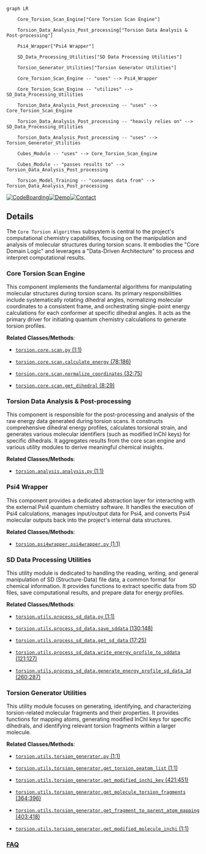 ```mermaid

graph LR

    Core_Torsion_Scan_Engine["Core Torsion Scan Engine"]

    Torsion_Data_Analysis_Post_processing["Torsion Data Analysis & Post-processing"]

    Psi4_Wrapper["Psi4 Wrapper"]

    SD_Data_Processing_Utilities["SD Data Processing Utilities"]

    Torsion_Generator_Utilities["Torsion Generator Utilities"]

    Core_Torsion_Scan_Engine -- "uses" --> Psi4_Wrapper

    Core_Torsion_Scan_Engine -- "utilizes" --> SD_Data_Processing_Utilities

    Torsion_Data_Analysis_Post_processing -- "uses" --> Core_Torsion_Scan_Engine

    Torsion_Data_Analysis_Post_processing -- "heavily relies on" --> SD_Data_Processing_Utilities

    Torsion_Data_Analysis_Post_processing -- "uses" --> Torsion_Generator_Utilities

    Cubes_Module -- "uses" --> Core_Torsion_Scan_Engine

    Cubes_Module -- "passes results to" --> Torsion_Data_Analysis_Post_processing

    Torsion_Model_Training -- "consumes data from" --> Torsion_Data_Analysis_Post_processing

```



[![CodeBoarding](https://img.shields.io/badge/Generated%20by-CodeBoarding-9cf?style=flat-square)](https://github.com/CodeBoarding/GeneratedOnBoardings)[![Demo](https://img.shields.io/badge/Try%20our-Demo-blue?style=flat-square)](https://www.codeboarding.org/demo)[![Contact](https://img.shields.io/badge/Contact%20us%20-%20contact@codeboarding.org-lightgrey?style=flat-square)](mailto:contact@codeboarding.org)



## Details



The `Core Torsion Algorithms` subsystem is central to the project's computational chemistry capabilities, focusing on the manipulation and analysis of molecular structures during torsion scans. It embodies the "Core Domain Logic" and leverages a "Data-Driven Architecture" to process and interpret computational results.



### Core Torsion Scan Engine

This component implements the fundamental algorithms for manipulating molecular structures during torsion scans. Its primary responsibilities include systematically rotating dihedral angles, normalizing molecular coordinates to a consistent frame, and orchestrating single-point energy calculations for each conformer at specific dihedral angles. It acts as the primary driver for initiating quantum chemistry calculations to generate torsion profiles.





**Related Classes/Methods**:



- <a href="https://github.com/pfizer-opensource/torsional-strain/blob/master/torsion/core/scan.py#L1-L1" target="_blank" rel="noopener noreferrer">`torsion.core.scan.py` (1:1)</a>

- <a href="https://github.com/pfizer-opensource/torsional-strain/blob/master/torsion/core/scan.py#L78-L186" target="_blank" rel="noopener noreferrer">`torsion.core.scan.calculate_energy` (78:186)</a>

- <a href="https://github.com/pfizer-opensource/torsional-strain/blob/master/torsion/core/scan.py#L32-L75" target="_blank" rel="noopener noreferrer">`torsion.core.scan.normalize_coordinates` (32:75)</a>

- <a href="https://github.com/pfizer-opensource/torsional-strain/blob/master/torsion/core/scan.py#L8-L29" target="_blank" rel="noopener noreferrer">`torsion.core.scan.get_dihedral` (8:29)</a>





### Torsion Data Analysis & Post-processing

This component is responsible for the post-processing and analysis of the raw energy data generated during torsion scans. It constructs comprehensive dihedral energy profiles, calculates torsional strain, and generates various molecular identifiers (such as modified InChI keys) for specific dihedrals. It aggregates results from the core scan engine and various utility modules to derive meaningful chemical insights.





**Related Classes/Methods**:



- <a href="https://github.com/pfizer-opensource/torsional-strain/blob/master/torsion/analysis/analysis.py#L1-L1" target="_blank" rel="noopener noreferrer">`torsion.analysis.analysis.py` (1:1)</a>





### Psi4 Wrapper

This component provides a dedicated abstraction layer for interacting with the external Psi4 quantum chemistry software. It handles the execution of Psi4 calculations, manages input/output data for Psi4, and converts Psi4 molecular outputs back into the project's internal data structures.





**Related Classes/Methods**:



- <a href="https://github.com/pfizer-opensource/torsional-strain/blob/master/torsion/psi4wrapper/psi4wrapper.py#L1-L1" target="_blank" rel="noopener noreferrer">`torsion.psi4wrapper.psi4wrapper.py` (1:1)</a>





### SD Data Processing Utilities

This utility module is dedicated to handling the reading, writing, and general manipulation of SD (Structure-Data) file data, a common format for chemical information. It provides functions to extract specific data from SD files, save computational results, and prepare data for energy profiles.





**Related Classes/Methods**:



- <a href="https://github.com/pfizer-opensource/torsional-strain/blob/master/torsion/utils/process_sd_data.py#L1-L1" target="_blank" rel="noopener noreferrer">`torsion.utils.process_sd_data.py` (1:1)</a>

- <a href="https://github.com/pfizer-opensource/torsional-strain/blob/master/torsion/utils/process_sd_data.py#L130-L148" target="_blank" rel="noopener noreferrer">`torsion.utils.process_sd_data.save_sddata` (130:148)</a>

- <a href="https://github.com/pfizer-opensource/torsional-strain/blob/master/torsion/utils/process_sd_data.py#L17-L25" target="_blank" rel="noopener noreferrer">`torsion.utils.process_sd_data.get_sd_data` (17:25)</a>

- <a href="https://github.com/pfizer-opensource/torsional-strain/blob/master/torsion/utils/process_sd_data.py#L121-L127" target="_blank" rel="noopener noreferrer">`torsion.utils.process_sd_data.write_energy_profile_to_sddata` (121:127)</a>

- <a href="https://github.com/pfizer-opensource/torsional-strain/blob/master/torsion/utils/process_sd_data.py#L260-L287" target="_blank" rel="noopener noreferrer">`torsion.utils.process_sd_data.generate_energy_profile_sd_data_1d` (260:287)</a>





### Torsion Generator Utilities

This utility module focuses on generating, identifying, and characterizing torsion-related molecular fragments and their properties. It provides functions for mapping atoms, generating modified InChI keys for specific dihedrals, and identifying relevant torsion fragments within a larger molecule.





**Related Classes/Methods**:



- <a href="https://github.com/pfizer-opensource/torsional-strain/blob/master/torsion/utils/torsion_generator.py#L1-L1" target="_blank" rel="noopener noreferrer">`torsion.utils.torsion_generator.py` (1:1)</a>

- <a href="https://github.com/pfizer-opensource/torsional-strain/blob/master/torsion/utils/torsion_generator.py#L1-L1" target="_blank" rel="noopener noreferrer">`torsion.utils.torsion_generator.get_torsion_oeatom_list` (1:1)</a>

- <a href="https://github.com/pfizer-opensource/torsional-strain/blob/master/torsion/utils/torsion_generator.py#L421-L451" target="_blank" rel="noopener noreferrer">`torsion.utils.torsion_generator.get_modified_inchi_key` (421:451)</a>

- <a href="https://github.com/pfizer-opensource/torsional-strain/blob/master/torsion/utils/torsion_generator.py#L364-L396" target="_blank" rel="noopener noreferrer">`torsion.utils.torsion_generator.get_molecule_torsion_fragments` (364:396)</a>

- <a href="https://github.com/pfizer-opensource/torsional-strain/blob/master/torsion/utils/torsion_generator.py#L403-L418" target="_blank" rel="noopener noreferrer">`torsion.utils.torsion_generator.get_fragment_to_parent_atom_mapping` (403:418)</a>

- <a href="https://github.com/pfizer-opensource/torsional-strain/blob/master/torsion/utils/torsion_generator.py#L1-L1" target="_blank" rel="noopener noreferrer">`torsion.utils.torsion_generator.get_modified_molecule_inchi` (1:1)</a>









### [FAQ](https://github.com/CodeBoarding/GeneratedOnBoardings/tree/main?tab=readme-ov-file#faq)
